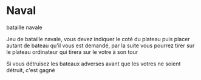 # Naval
bataille navale

Jeu de bataille navale, vous devez indiquer le coté du plateau
puis placer autant de bateau qu'il vous est demandé, par la 
suite vous pourrez tirer sur le plateau ordinateur qui tirera 
sur le votre à son tour

Si vous détruisez les bateaux adverses avant que les votres ne soient détruit, c'est gagné
